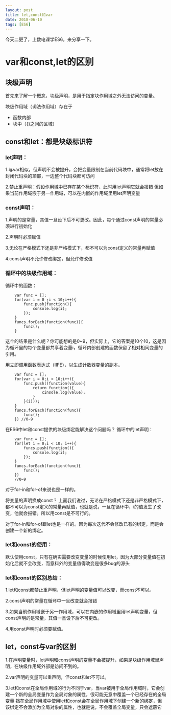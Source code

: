 ```yaml
---
layout: post
title: let,const和var
date: 2018-06-10
tags: [ES6]
---
```


今天二更了，上数电课学ES6，来分享一下。

 #   var和const,let的区别

##  块级声明

首先来了解一个概念，块级声明，是用于指定块作用域之外无法访问的变量。

块级作用域（词法作用域）存在于

- 函数内部
- 块中（{}之间的区域）

## const和let：都是块级标识符

### let声明：

1.与var相似，但声明不会被提升，会把变量限制在当前代码块中，通常将let放在封闭代码块的顶部，一边整个代码块都可访问

2.禁止重声明：假设作用域中已存在某个标识符，此时用let声明它就会报错
但如果当前作用域嵌于另一作用域，可以在内嵌的作用域里用let声明变量

### const声明：

1.声明的是常量，其值一旦设下后不可更改。因此，每个通过const声明的常量必须进行初始化

2.声明时必须赋值

3.无论在严格模式下还是非严格模式下，都不可以为const定义的常量再赋值

4.const声明不允许修改绑定，但允许修改值

### 循环中的块级作用域：

循环中的函数：

        var func = [];
        for(var i = 0 ;i < 10;i++){
            func.push(function(){
                console.log(i);
            });
        }
        funcs.forEach(function(func)){
            func();
        }

这个的结果是什么呢？你可能想的是0~9，但实际上，它的答案是10个10，这是因为循环里的每个变量都共享着变量i，循环内部创建的函数保留了相对相同变量的引用。

用立即调用函数表达式（IIFE），以生成计数器变量的副本。

        var func = [];
        for(var i = 0;i < 10;i++){
            func.push((function(value){
                return function(){
                    cinsole.log(value);
                }
            }(i)));
        }
        funcs.forEach(function(func){
            func();
        }) //0~9

在ES6中let和const提供的块级绑定能解决这个问题吗？
循环中的let声明：

        var func = [];
        for(let i = 0;i < 10; i++){
            funcs.push(function(){
                console.log(i);
            });
        }
        funcs.forEach(function(func){
            func();
        })
        //0~9

对于for-in和for-of来说也是一样的。

将变量的声明换成const？
上面我们说过，无论在严格模式下还是非严格模式下，都不可以为const定义的常量再赋值，也就是说，一旦在循环中，i的值发生了改变，他就会报错。所以用const是不可行的。

对于for-in和for-of跟let也是一样的。因为每次迭代不会修改已有的绑定，而是会创建一个新的绑定。

### let和const的使用：
默认使用const，只有在确实需要改变变量的时候使用let，因为大部分变量值在初始化后就不会改变，而意料外的变量值得改变是很多bug的源头

### let和const的区别总结：
1.let和const都禁止重声明，但let声明的变量值可以改变，而const不可以。

2.const声明的常量在循环中一旦改变就会报错

3.如果当前作用域嵌于另一作用域，可以在内嵌的作用域里用let声明变量，但const声明的是常量，其值一旦设下后不可更改。

4.用const声明时必须要赋值。

## let，const与var的区别

1.在声明变量时，let声明和const声明的变量不会被提升，如果是块级作用域里声明，在块级作用域外部是访问不到的。

2.var声明的变量可以重声明，但const和let不可以。

3.let和const在全局作用域的行为不同于var，当var被用于全局作用域时，它会创建一个新的全局变量作为全局对象的属性，很可能无意中覆盖一个已经存在的全局变量
挡在全局作用域中使用let和const会在全局作用域下创建一个新的绑定，但该绑定不会添加为全局对象的属性，也就是说，不会覆盖全局变量，只会遮蔽它

